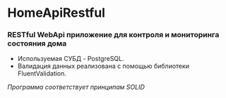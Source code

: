 # HomeApiRestful
### RESTful WebApi приложение для контроля и мониторинга состояния дома

* Используемая СУБД - PostgreSQL.
* Валидация данных реализована с помощью библиотеки FluentValidation.

*Программа соответствует принципам SOLID* 
